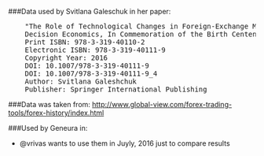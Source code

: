 ###Data used by Svitlana Galeschuk in her paper:
<pre>
    "The Role of Technological Changes in Foreign-Exchange Market Inefficiency "
    Decision Economics, In Commemoration of the Birth Centennial of Herbert A. Simon 1916-2016 (Nobel Prize in Economics 1978)
    Print ISBN: 978-3-319-40110-2
    Electronic ISBN: 978-3-319-40111-9
    Copyright Year: 2016
    DOI: 10.1007/978-3-319-40111-9 
    DOI: 10.1007/978-3-319-40111-9_4
    Author: Svitlana Galeshchuk
    Publisher: Springer International Publishing
</pre>

###Data was taken from:
http://www.global-view.com/forex-trading-tools/forex-history/index.html

###Used by Geneura in:
* @vrivas wants to use them in Juyly, 2016 just to compare results

